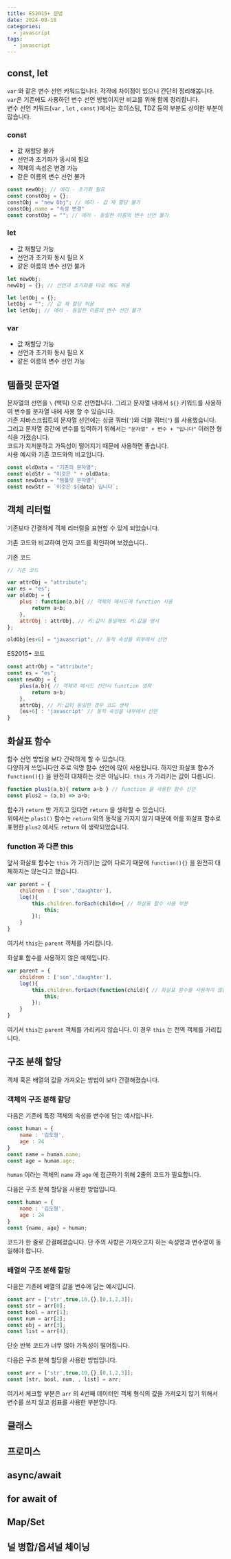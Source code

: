 ```yaml
---
title: ES2015+ 문법
date: 2024-08-18
categories:
  - javascript
tags:
  - javascript
---
```

## const, let
`var` 와 같은 변수 선언 키워드입니다.  각각에 차이점이 있으니 간단히 정리해봅니다.  
`var`은 기존에도 사용하던 변수 선언 방법이지만 비교를 위해 함께 정리합니다.  
변수 선언 키워드(`var` , `let` , `const` )에서는 호이스팅, TDZ 등의 부분도 상이한 부분이 많습니다. 
### const
- 값 재할당 불가
- 선언과 초기화가 동시에 필요
- 객체의 속성은 변경 가능
- 같은 이름의 변수 선언 불가

```javascript
const newObj; // 에러 - 초기화 필요
const constObj = {};
constObj = "new Obj"; // 에러 - 값 재 할당 불가
constObj.name = "속성 변경"
const constObj = ""; // 에러 - 동일한 이름의 변수 선언 불가
```

### let
- 값 재할당 가능
- 선언과 초기화 동시 필요 X
- 같은 이름의 변수 선언 불가

```javascript
let newObj;
newObj = {}; // 선언과 초기화를 따로 해도 허용

let letObj = {};
letObj = ""; // 값 재 할당 허용
let letObj; // 에러 - 동일한 이름의 변수 선언 불가
```

### var
- 값 재할당 가능
- 선언과 초기화 동시 필요 X
- 같은 이름의 변수 선언 가능
## 템플릿 문자열
문자열의 선언을 `\` (백틱) 으로 선언합니다. 그리고 문자열 내에서 `${}` 키워드를 사용하여 변수를 문자열 내에 사용 할 수 있습니다.  
기존 자바스크립트의 문자열 선언에는 싱글 쿼터(`'`)와 더블 쿼터(`"`) 를 사용했습니다.  
그리고 문자열 중간에 변수를 입력하기 위해서는 `"문자열" + 변수 + "입니다"` 이러한 형식을 가졌습니다.  
코드가 지저분하고 가독성이 떨어지기 때문에 사용하면 좋습니다.  
사용 예시와 기존 코드와의 비교입니다.

```javascript
const oldData = "기존의 문자열";
const oldStr = "이것은 " + oldData;
const newData = "템플릿 문자열";
const newStr = `이것은 ${data} 입니다`;
```

## 객체 리터럴  
기존보다 간결하게 객체 리터럴을 표현할 수 있게 되었습니다.

기존 코드와 비교하여 먼저 코드를 확인하며 보겠습니다..  

기존 코드
```javascript
// 기존 코드

var attrObj = "attribute";
var es = "es";
var oldObj = {
	plus : function(a,b){ // 객체의 메서드에 function 사용
		return a+b;
	},
	attrObj : attrObj, // 키:값이 동일해도 키:값을 명시
};

oldObj[es+6] = "javascript"; // 동적 속성을 외부에서 선언
```  

ES2015+ 코드  
```javascript
const attrObj = "attribute";
const es = "es";
const newObj = {
	plus(a,b){ // 객체의 메서드 선언시 function 생략
		return a+b;
	},
	attrObj, // 키:값이 동일한 경우 코드 생략
	[es+6] : 'javascript' // 동적 속성을 내부에서 선언
}
```

## 화살표 함수
함수 선언 방법을 보다 간략하게 할 수 있습니다.  
다양하게 쓰입니다만 주로 익명 함수 선언에 많이 사용됩니다.
하지만 화살표 함수가 `function(){}` 을 완전히 대체하는 것은 아닙니다. `this` 가 가리키는 값이 다릅니다.  

```javascript
function plus1(a,b){ return a+b } // function 을 사용한 함수 선언
const plus2 = (a,b) => a+b; 
```

함수가 `return` 만 가지고 있다면 `return` 을 생략할 수 있습니다.  
위에서는 `plus1()` 함수는 `return` 외의 동작을 가지지 않기 때문에 이를 화살표 함수로 표현한 `plus2` 에서도 `return` 이 생략되었습니다.  

### function 과 다른 this
앞서 화살표 함수는 `this` 가 가리키는 값이 다르기 때문에 `function(){}` 을 완전히 대체하지는 않는다고 했습니다.  

```javascript
var parent = {
	children : ['son','daughter'],
	log(){
		this.children.forEach(child=>{ // 화살표 함수 사용 부분
			this;
		});
	}
}
```
여기서 `this`는 `parent` 객체를 가리킵니다.

화살표 함수를 사용하지 않은 예제입니다.  
```javascript
var parent = {
	children : ['son','daughter'],
	log(){
		this.children.forEach(function(child){ // 화살표 함수를 사용하지 않은 부분
			this;
		});
	}
}
```
여기서 `this`는 `parent` 객체를 가리키지 않습니다. 이 경우 `this` 는 전역 객체를 가리킵니다.

## 구조 분해 할당
객체 혹은 배열의 값을 가져오는 방법이 보다 간결해졌습니다.  

### 객체의 구조 분해 할당

다음은 기존에 특정 객체의 속성을 변수에 담는 예시입니다.  
```javascript
const human = {
	name : '김도형',
	age : 24
}
const name = human.name;
const age = human.age;
```
`human` 이라는 객체의 `name` 과 `age` 에 접근하기 위해 2줄의 코드가 필요합니다.  

다음은 구조 분해 할당을 사용한 방법입니다.  
```javascript
const human = {
	name : '김도형',
	age : 24
}
const {name, age} = human;
```

코드가 한 줄로 간결해졌습니다. 단 주의 사항은 가져오고자 하는 속성명과 변수명이 동일해야 합니다.

### 배열의 구조 분해 할당

다음은 기존에 배열의 값을 변수에 담는 예시입니다.  
```javascript
const arr = ['str',true,10,{},[0,1,2,3]];
const str = arr[0];
const bool = arr[1];
const num = arr[2];
const obj = arr[3];
const list = arr[4];
```
단순 반복 코드가 너무 많아 가독성이 떨어집니다.  

다음은 구조 분해 할당을 사용한 방법입니다.  
```javascript
const arr = ['str',true,10,{},[0,1,2,3]];
const [str, bool, num, , list] = arr;
```
여기서 체크할 부분은 `arr` 의 4번째 데이터인 객체 형식의 값을 가져오지 않기 위해서 변수를 쓰지 않고 쉼표를 사용한 부분입니다.

## 클래스

  

## 프로미스

  

## async/await

  

## for await of

  

## Map/Set

  

## 널 병합/옵셔널 체이닝